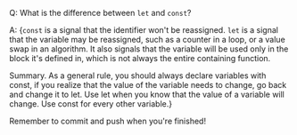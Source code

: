 Q: What is the difference between `let` and `const`?

A: {`const` is a signal that the identifier won't be reassigned. `let` is a signal that the variable may be reassigned, such as a counter in a loop, or a value swap in an algorithm. It also signals that the variable will be used only in the block it's defined in, which is not always the entire containing function.

Summary. As a general rule, you should always declare variables with const, if you realize that the value of the variable needs to change, go back and change it to let. Use let when you know that the value of a variable will change. Use const for every other variable.}

Remember to commit and push when you're finished!
